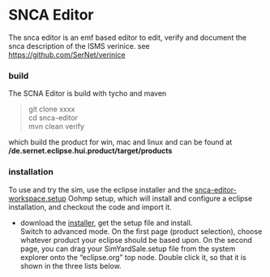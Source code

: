 # SNCA Editor

The snca editor is an emf based editor to edit, verify and document the snca description of the ISMS verinice. see https://github.com/SerNet/verinice


### build

The SCNA Editor is build with tycho and maven


> git clone xxxx  
> cd snca-editor  
> mvn clean verify  

which build the product for win, mac and linux 
and can be found at  __/de.sernet.eclipse.hui.product/target/products__


### installation

To use and try the sim, use the eclipse installer and the [snca-editor-workspace.setup](https://raw.githubusercontent.com/UrsZeidler/yard_sale_sim/master/de.sernet.eclipse.hui.parent/build/etc/ide/snca-editor-workspace.setup) Oohmp setup, which will install and configure a eclipse installation, and checkout the code and import it.

* download the [installer](https://wiki.eclipse.org/Eclipse_Installer), get the setup file and install.  
Switch to advanced mode. On the first page (product selection), choose whatever product your eclipse should be based upon. On the second page, you can drag your SimYardSale.setup file from the system explorer onto the “eclipse.org” top node. Double click it, so that it is shown in the three lists below.


